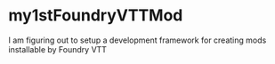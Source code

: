 # my1stFoundryVTTMod
I am figuring out to setup a development framework for creating mods installable by Foundry VTT
